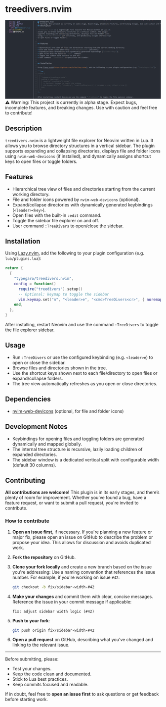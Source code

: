 # treedivers.nvim
![Banner](img/banner.png)
⚠️ Warning: This project is currently in alpha stage. Expect bugs, incomplete features, and breaking changes. Use with caution and feel free to contribute!
## Description

`treedivers.nvim` is a lightweight file explorer for Neovim written in Lua. It
allows you to browse directory structures in a vertical sidebar. The plugin
supports expanding and collapsing directories, displays file and folder icons
using `nvim-web-devicons` (if installed), and dynamically assigns shortcut keys
to open files or toggle folders.


## Features

* Hierarchical tree view of files and directories starting from the current working directory.
* File and folder icons powered by `nvim-web-devicons` (optional).
* Expand/collapse directories with dynamically generated keybindings (`<leader><key>`).
* Open files with the built-in `:edit` command.
* Toggle the sidebar file explorer on and off.
* User command `:TreeDivers` to open/close the sidebar.


## Installation

Using [Lazy.nvim](https://github.com/folke/lazy.nvim), add the following to your plugin configuration (e.g. `lua/plugins.lua`):

```lua
return {
  {
    "typegaro/treedivers.nvim",
    config = function()
      require("treedivers").setup()
      -- Optional: keymap to toggle the sidebar
      vim.keymap.set("n", "<leader>e", "<cmd>TreeDivers<cr>", { noremap = true, silent = true })
    end,
  },
}
```

After installing, restart Neovim and use the command `:TreeDivers` to toggle the file explorer sidebar.


## Usage

* Run `:TreeDivers` or use the configured keybinding (e.g. `<leader>e`) to open or close the sidebar.
* Browse files and directories shown in the tree.
* Use the shortcut keys shown next to each file/directory to open files or expand/collapse folders.
* The tree view automatically refreshes as you open or close directories.


## Dependencies

* [nvim-web-devicons](https://github.com/nvim-tree/nvim-web-devicons) (optional, for file and folder icons)


## Development Notes

* Keybindings for opening files and toggling folders are generated dynamically and mapped globally.
* The internal tree structure is recursive, lazily loading children of expanded directories.
* The sidebar window is a dedicated vertical split with configurable width (default 30 columns).



## Contributing

**All contributions are welcome!**
This plugin is in its early stages, and there’s plenty of room for improvement. Whether you’ve found a bug, have a feature request, or want to submit a pull request, you're invited to contribute.

### How to contribute

1. **Open an issue first**, if necessary.
   If you're planning a new feature or major fix, please open an issue on GitHub to describe the problem or propose your idea. This allows for discussion and avoids duplicated work.

2. **Fork the repository** on GitHub.

3. **Clone your fork locally** and create a new branch based on the issue you're addressing:
   Use a naming convention that references the issue number. For example, if you're working on issue `#42`:

   ```bash
   git checkout -b fix/sidebar-width-#42
   ```

4. **Make your changes** and commit them with clear, concise messages. Reference the issue in your commit message if applicable:

   ```
   fix: adjust sidebar width logic (#42)
   ```

5. **Push to your fork**:

   ```bash
   git push origin fix/sidebar-width-#42
   ```

6. **Open a pull request** on GitHub, describing what you've changed and linking to the relevant issue.

---

Before submitting, please:

* Test your changes.
* Keep the code clean and documented.
* Stick to Lua best practices.
* Keep commits focused and readable.

If in doubt, feel free to **open an issue first** to ask questions or get feedback before starting work.
